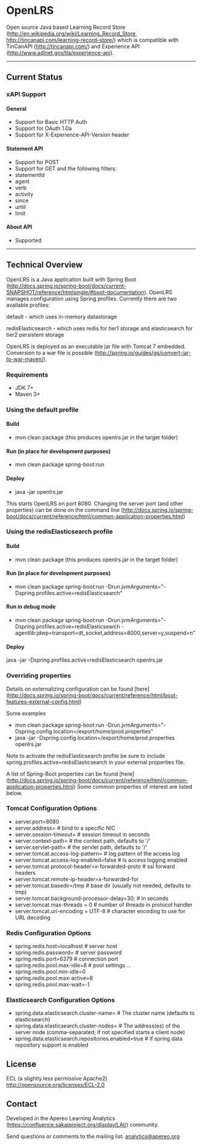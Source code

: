 OpenLRS
=======
Open source Java based Learning Record Store (http://en.wikipedia.org/wiki/Learning_Record_Store, http://tincanapi.com/learning-record-store/) which is compatible with TinCanAPI (http://tincanapi.com/) and Experience API (http://www.adlnet.gov/tla/experience-api).

*************************************************************************************
Current Status
----------------
### xAPI Support
#### General
* Support for Basic HTTP Auth
* Support for OAuth 1.0a 
* Support for X-Experience-API-Version header
#### Statement API
* Support for POST
* Support for GET and the following filters:
 * statementId
 * agent
 * verb
 * activity
 * since
 * until
 * limit
 
#### About API
* Supported

*************************************************************************************
## Technical Overview
OpenLRS is a Java application built with Spring Boot (http://docs.spring.io/spring-boot/docs/current-SNAPSHOT/reference/htmlsingle/#boot-documentation). OpenLRS manages configuration using Spring profiles. Currently there are two available profiles:

default - which uses in-memory datastorage

redisElasticsearch - which uses redis for tier1 storage and elasticsearch for tier2 persistent storage

OpenLRS is deployed as an executable jar file with Tomcat 7 embedded. Conversion to a war file is possible (http://spring.io/guides/gs/convert-jar-to-war-maven/).

### Requirements
* JDK 7+
* Maven 3+

### Using the default profile
#### Build
* mvn clean package (this produces openlrs.jar in the target folder)

#### Run (in place for development purposes)
* mvn clean package spring-boot:run

#### Deploy
* java -jar openlrs.jar

This starts OpenLRS on port 8080. Changing the server port (and other properties) can be done on the command line (http://docs.spring.io/spring-boot/docs/current/reference/html/common-application-properties.html)

### Using the redisElasticsearch profile
#### Build
* mvn clean package (this produces openlrs.jar in the target folder)

#### Run (in place for development purposes)
* mvn clean package spring-boot:run -Drun.jvmArguments="-Dspring.profiles.active=redisElasticsearch"

#### Run in debug mode
* mvn clean package spring-boot:run -Drun.jvmArguments="-Dspring.profiles.active=redisElasticsearch -agentlib:jdwp=transport=dt_socket,address=8000,server=y,suspend=n"


#### Deploy
java -jar -Dspring.profiles.active=redisElasticsearch openlrs.jar

### Overriding properties

Details on externalizing configuration can be found [here] (http://docs.spring.io/spring-boot/docs/current/reference/html/boot-features-external-config.html)

Some examples

* mvn clean package spring-boot:run -Drun.jvmArguments="-Dspring.config.location=/export/home/prod.properties"
* java -jar -Dspring.config.location=/export/home/prod.properties openlrs.jar

Note to activate the redisElasticsearch profile be sure to include spring.profiles.active=redisElasticsearch in your external properties file. 

A list of Spring-Boot properties can be found [here] (http://docs.spring.io/spring-boot/docs/current/reference/html/common-application-properties.html) Some common properties of interest are listed below.

### Tomcat Configuration Options
* server.port=8080
* server.address= # bind to a specific NIC
* server.session-timeout= # session timeout in seconds
* server.context-path= # the context path, defaults to '/'
* server.servlet-path= # the servlet path, defaults to '/'
* server.tomcat.access-log-pattern= # log pattern of the access log
* server.tomcat.access-log-enabled=false # is access logging enabled
* server.tomcat.protocol-header=x-forwarded-proto # ssl forward headers
* server.tomcat.remote-ip-header=x-forwarded-for
* server.tomcat.basedir=/tmp # base dir (usually not needed, defaults to tmp)
* server.tomcat.background-processor-delay=30; # in seconds
* server.tomcat.max-threads = 0 # number of threads in protocol handler
* server.tomcat.uri-encoding = UTF-8 # character encoding to use for URL decoding

### Redis Configuration Options
* spring.redis.host=localhost # server host
* spring.redis.password= # server password
* spring.redis.port=6379 # connection port
* spring.redis.pool.max-idle=8 # pool settings ...
* spring.redis.pool.min-idle=0
* spring.redis.pool.max-active=8
* spring.redis.pool.max-wait=-1

### Elasticsearch Configuration Options
* spring.data.elasticsearch.cluster-name= # The cluster name (defaults to elasticsearch)
* spring.data.elasticsearch.cluster-nodes= # The address(es) of the server node (comma-separated; if not specified starts a client node)
* spring.data.elasticsearch.repositories.enabled=true # if spring data repository support is enabled

License
-------
ECL (a slightly less permissive Apache2)
http://opensource.org/licenses/ECL-2.0

Contact
-------
Developed in the Apereo Learning Analytics (https://confluence.sakaiproject.org/display/LAI/) community.

Send questions or comments to the mailing list: analytics@apereo.org
